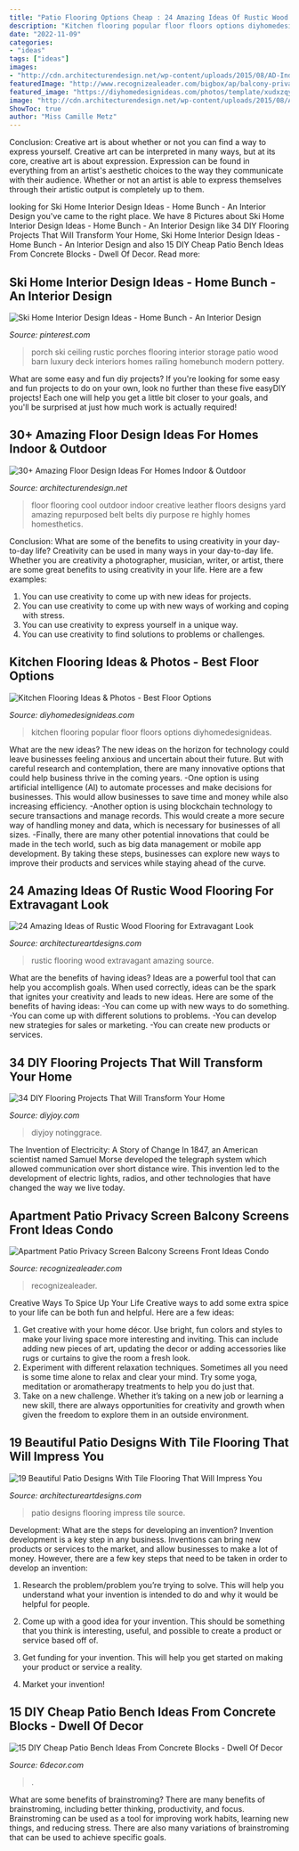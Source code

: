 ```yaml
---
title: "Patio Flooring Options Cheap : 24 Amazing Ideas Of Rustic Wood Flooring For Extravagant Look"
description: "Kitchen flooring popular floor floors options diyhomedesignideas"
date: "2022-11-09"
categories:
- "ideas"
tags: ["ideas"]
images:
- "http://cdn.architecturendesign.net/wp-content/uploads/2015/08/AD-Indoor-Outdoor-Floor-Design-Ideas-30.jpg"
featuredImage: "http://www.recognizealeader.com/bigbox/ap/balcony-privacy-screens-apartment_outdoor-patio-and-backyard.jpg"
featured_image: "https://diyhomedesignideas.com/photos/template/xudxzqybk6haqc1d38v1.jpeg"
image: "http://cdn.architecturendesign.net/wp-content/uploads/2015/08/AD-Indoor-Outdoor-Floor-Design-Ideas-30.jpg"
ShowToc: true
author: "Miss Camille Metz"
---
```



Conclusion: Creative art is about whether or not you can find a way to express yourself.
Creative art can be interpreted in many ways, but at its core, creative art is about expression. Expression can be found in everything from an artist's aesthetic choices to the way they communicate with their audience. Whether or not an artist is able to express themselves through their artistic output is completely up to them.

	

		
looking for Ski Home Interior Design Ideas - Home Bunch - An Interior Design you've came to the right place. We have 8 Pictures about Ski Home Interior Design Ideas - Home Bunch - An Interior Design like 34 DIY Flooring Projects That Will Transform Your Home, Ski Home Interior Design Ideas - Home Bunch - An Interior Design and also 15 DIY Cheap Patio Bench Ideas From Concrete Blocks - Dwell Of Decor. Read more:
		
    
## Ski Home Interior Design Ideas - Home Bunch - An Interior Design

<img loading=lazy src="https://i.pinimg.com/736x/7b/2c/5f/7b2c5fdb04807e191da34f2d915b6596--rustic-houses-modern-houses.jpg" onerror="this.onerror=null;this.src='https://tse3.mm.bing.net/th?id=OIP.xmjFdsWWn6_J9ePLPsb0kwHaKT&amp;pid=15.1';" alt="Ski Home Interior Design Ideas - Home Bunch - An Interior Design">

_Source: pinterest.com_

>porch ski ceiling rustic porches flooring interior storage patio wood barn luxury deck interiors homes railing homebunch modern pottery. 

	

What are some easy and fun diy projects?
If you're looking for some easy and fun projects to do on your own, look no further than these five easyDIY projects! Each one will help you get a little bit closer to your goals, and you'll be surprised at just how much work is actually required!

    
## 30+ Amazing Floor Design Ideas For Homes Indoor &amp; Outdoor

<img loading=lazy src="http://cdn.architecturendesign.net/wp-content/uploads/2015/08/AD-Indoor-Outdoor-Floor-Design-Ideas-30.jpg" onerror="this.onerror=null;this.src='https://tse1.mm.bing.net/th?id=OIP.ZYKyqbCRREx1zdY0u8j0KQHaJ4&amp;pid=15.1';" alt="30+ Amazing Floor Design Ideas For Homes Indoor &amp; Outdoor">

_Source: architecturendesign.net_

>floor flooring cool outdoor indoor creative leather floors designs yard amazing repurposed belt belts diy purpose re highly homes homesthetics. 

	

Conclusion: What are some of the benefits to using creativity in your day-to-day life?
Creativity can be used in many ways in your day-to-day life. Whether you are creativity a photographer, musician, writer, or artist, there are some great benefits to using creativity in your life. Here are a few examples:
1. You can use creativity to come up with new ideas for projects.
2. You can use creativity to come up with new ways of working and coping with stress.
3. You can use creativity to express yourself in a unique way.
4. You can use creativity to find solutions to problems or challenges.

    
## Kitchen Flooring Ideas &amp; Photos - Best Floor Options

<img loading=lazy src="https://diyhomedesignideas.com/photos/template/xudxzqybk6haqc1d38v1.jpeg" onerror="this.onerror=null;this.src='https://tse4.mm.bing.net/th?id=OIP.yaO0_eyE9b0480R6d0DGgwHaFR&amp;pid=15.1';" alt="Kitchen Flooring Ideas &amp; Photos - Best Floor Options">

_Source: diyhomedesignideas.com_

>kitchen flooring popular floor floors options diyhomedesignideas. 

	

What are the new ideas?
The new ideas on the horizon for technology could leave businesses feeling anxious and uncertain about their future. But with careful research and contemplation, there are many innovative options that could help business thrive in the coming years. 
-One option is using artificial intelligence (AI) to automate processes and make decisions for businesses. This would allow businesses to save time and money while also increasing efficiency. 
-Another option is using blockchain technology to secure transactions and manage records. This would create a more secure way of handling money and data, which is necessary for businesses of all sizes. 
-Finally, there are many other potential innovations that could be made in the tech world, such as big data management or mobile app development. By taking these steps, businesses can explore new ways to improve their products and services while staying ahead of the curve.

    
## 24 Amazing Ideas Of Rustic Wood Flooring For Extravagant Look

<img loading=lazy src="https://www.architectureartdesigns.com/wp-content/uploads/2013/09/2223.jpg" onerror="this.onerror=null;this.src='https://tse1.mm.bing.net/th?id=OIP.dLoNbzmFIJdXp8R7C_iCCAHaJ4&amp;pid=15.1';" alt="24 Amazing Ideas of Rustic Wood Flooring for Extravagant Look">

_Source: architectureartdesigns.com_

>rustic flooring wood extravagant amazing source. 

	

What are the benefits of having ideas?
Ideas are a powerful tool that can help you accomplish goals. When used correctly, ideas can be the spark that ignites your creativity and leads to new ideas. Here are some of the benefits of having ideas: 
-You can come up with new ways to do something. 
-You can come up with different solutions to problems. 
-You can develop new strategies for sales or marketing. 
-You can create new products or services.

    
## 34 DIY Flooring Projects That Will Transform Your Home

<img loading=lazy src="https://diyjoy.com/wp-content/uploads/2017/12/DIY-Kitchen-Flooring.jpg" onerror="this.onerror=null;this.src='https://tse2.mm.bing.net/th?id=OIP.LgjmDeLtKbKj93ZIY_BfcwHaQI&amp;pid=15.1';" alt="34 DIY Flooring Projects That Will Transform Your Home">

_Source: diyjoy.com_

>diyjoy notinggrace. 

	

The Invention of Electricity: A Story of Change
In 1847, an American scientist named Samuel Morse developed the telegraph system which allowed communication over short distance wire. This invention led to the development of electric lights, radios, and other technologies that have changed the way we live today.

    
## Apartment Patio Privacy Screen Balcony Screens Front Ideas Condo

<img loading=lazy src="http://www.recognizealeader.com/bigbox/ap/balcony-privacy-screens-apartment_outdoor-patio-and-backyard.jpg" onerror="this.onerror=null;this.src='https://tse2.mm.bing.net/th?id=OIP.4Mbi7dbUxtCtaLzQMq6eNQHaJ4&amp;pid=15.1';" alt="Apartment Patio Privacy Screen Balcony Screens Front Ideas Condo">

_Source: recognizealeader.com_

>recognizealeader. 

	

Creative Ways To Spice Up Your Life
Creative ways to add some extra spice to your life can be both fun and helpful. Here are a few ideas: 
1. Get creative with your home décor. Use bright, fun colors and styles to make your living space more interesting and inviting. This can include adding new pieces of art, updating the decor or adding accessories like rugs or curtains to give the room a fresh look. 
2. Experiment with different relaxation techniques. Sometimes all you need is some time alone to relax and clear your mind. Try some yoga, meditation or aromatherapy treatments to help you do just that. 
3. Take on a new challenge. Whether it’s taking on a new job or learning a new skill, there are always opportunities for creativity and growth when given the freedom to explore them in an outside environment. 

    
## 19 Beautiful Patio Designs With Tile Flooring That Will Impress You

<img loading=lazy src="http://www.architectureartdesigns.com/wp-content/uploads/2016/07/18-18.jpg" onerror="this.onerror=null;this.src='https://tse1.mm.bing.net/th?id=OIP.YsHRz4UNzaCLrjm4c2N6gQAAAA&amp;pid=15.1';" alt="19 Beautiful Patio Designs With Tile Flooring That Will Impress You">

_Source: architectureartdesigns.com_

>patio designs flooring impress tile source. 

	

Development: What are the steps for developing an invention?
Invention development is a key step in any business. Inventions can bring new products or services to the market, and allow businesses to make a lot of money. However, there are a few key steps that need to be taken in order to develop an invention:
1. Research the problem/problem you’re trying to solve. This will help you understand what your invention is intended to do and why it would be helpful for people.

2. Come up with a good idea for your invention. This should be something that you think is interesting, useful, and possible to create a product or service based off of.

3. Get funding for your invention. This will help you get started on making your product or service a reality.

4. Market your invention!

    
## 15 DIY Cheap Patio Bench Ideas From Concrete Blocks - Dwell Of Decor

<img loading=lazy src="https://3.bp.blogspot.com/-0NmZsyIhGok/WCksBvyXDyI/AAAAAAAAwQ0/TU1gRoHpOBMNau7CqxkA4J2LQ9ZQ8UgrgCLcB/s1600/5.jpg" onerror="this.onerror=null;this.src='https://tse3.mm.bing.net/th?id=OIP.Qb2FuF5fWj9sViF99ErkhwHaNK&amp;pid=15.1';" alt="15 DIY Cheap Patio Bench Ideas From Concrete Blocks - Dwell Of Decor">

_Source: 6decor.com_

>. 

	

What are some benefits of brainstroming?
There are many benefits of brainstroming, including better thinking, productivity, and focus. Brainstroming can be used as a tool for improving work habits, learning new things, and reducing stress. There are also many variations of brainstroming that can be used to achieve specific goals.

